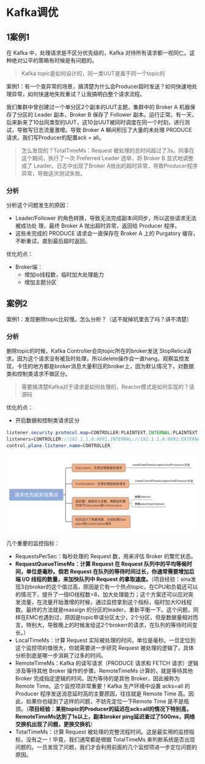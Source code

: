 # Kafka调优

## 1案例1

在 Kafka 中，处理请求是不区分优先级的，Kafka 对待所有请求都一视同仁。这种绝对公平的策略有时候是有问题的。

> Kafka topic是如何设计的，同一类UUT是属于同一个topic的

案例1：有一个查异常的场景，搞清楚为什么会Producer超时发送？如何快速地处理异常，如何快速地失败重试？让我搞明白整个请求流程。



我们集群中曾创建过一个单分区2个副本的UUT主题，集群中的 Broker A 机器保存了分区的 Leader 副本，Broker B 保存了 Follower 副本。运行正常。有一天，后来新来了10台同类型的UUT，这10台UUT被同时调度在同一个时刻，进行测试，导致写日志流量激增。导致 Broker A 瞬间积压了大量的未处理 PRODUCE 请求。我们写Producer的配置ack = all。

> 怎么发现的？TotalTimeMs：Request 被处理的总时间超过了3s。同事在这个期间，执行了一次 Preferred Leader 选举，将 Broker B 显式地调整成了 Leader。日志中出现了Broker A抛出的超时异常，导致Producer程序异常，导致这次测试失败。

### 分析

分析这个问题发生的原因：

- Leader/Follower 的角色转换，导致无法完成副本间同步，所以这些请求无法被成功处
  理，最终 Broker A 抛出超时异常，返回给 Producer 程序。
- 这些未完成的 PRODUCE 请求会一直保存在 Broker A 上的 Purgatory 缓存，不断重试，直到最后超时返回。

优化的点：

- Broker端：
  - 增加io线程数，临时加大处理能力
  - 增加主题分区



## 案例2

案例1：发现删除topic比较慢。怎么分析？（这不就掉坑里去了吗？讲不清楚）

### 分析

删除topic的时候，Kafka Controller会向topic所在的broker发送 StopRelica请求。因为这个请求没有被及时处理，所以delete操作会一直hang。观察监控发现，卡住的地方都是broker消息大量积压的broker上，因为默认情况下，对数据类和控制类请求不做区分。

> 需要搞清楚Kafka对于请求是如何处理的，Reactor模式是如何实现的？读源码

优化的点：

- 开启数据和控制类请求区分

```java
listener.security.protocol.map=CONTROLLER:PLAINTEXT,INTERNAL:PLAINTEXT,EXTERNA
listeners=CONTROLLER://192.1.1.8:9091,INTERNAL://192.1.1.8:9092,EXTERNAL://10.1
control.plane.listener.name=CONTROLLER
```

<img src="10Kafka调优.assets/image-20210702184411993.png" alt="image-20210702184411993" style="zoom:50%;" />

几个重要的监控指标：

- RequestsPerSec：每秒处理的 Request 数，用来评估 Broker 的繁忙状态。
- **RequestQueueTimeMs：计算 Request 在 Request 队列中的平均等候时间，单位是毫秒。倘若 Request 在队列的等待时间过长，你通常需要增加后端 I/O 线程的数量，来加快队列中 Request 的拿取速度。**（项目经验：sina发现3台broker的这个值过高，原因是它有一个热点topic，在CPU和负载还可以的情况下，提升了一倍IO线程数=8，加大处理能力；这个方案还可以应对突发流量，在流量开始激增的时候，通过监控拿到这个指标，临时加大IO线程数。最终的方法就是reassign 的分区的leader，重新平衡一下。这个问题，同样在EMC也遇到过，原因是topic申请分区太少，2个分区，但是数据量相对而言，特别大，导致晚上的时候发给这2个brokerr的请求，在队列的等待时间变长。）
- LocalTimeMs：计算 Request 实际被处理的时间，单位是毫秒。一旦定位到这个监控项的值很大，你就需要进一步研究 Request 被处理的逻辑了，具体分析到底是哪一步消耗了过多的时间。
- RemoteTimeMs：Kafka 的读写请求（PRODUCE 请求和 FETCH 请求）逻辑涉及等待其他 Broker 操作的步骤。RemoteTimeMs 计算的，就是等待其他 Broker 完成指定逻辑的时间。因为等待的是其他 Broker，因此被称为 Remote Time。这个监控项非常重要！Kafka 生产环境中设置 acks=all 的 Producer 程序发送消息延时高的主要原因，往往就是 Remote Time 高。因此，如果你也碰到了这样的问题，不妨先定位一下Remote Time 是不是瓶颈。（**项目经验：某些topic的Producer的延迟在ack=all的情况下特别高，RemoteTimeMs达到了1s以上，副本broker ping延迟查过了500ms，网络交换机出现了问题，更换交换机**）
- TotalTimeMs：计算 Request 被处理的完整流程时间。这是最实用的监控指标，没有之一！毕竟，我们通常都是根据 TotalTimeMs 来判断系统是否出现问题的。一旦发现了问题，我们才会利用前面的几个监控项进一步定位问题的原因。
